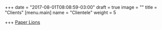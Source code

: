 +++
date = "2017-08-01T08:08:59-03:00"
draft = true
image = ""
title = "Clients"
[menu.main]
name = "Clientele"
weight = 5

+++
<a href="https://www.paperlions.com/">Paper Lions</a>
